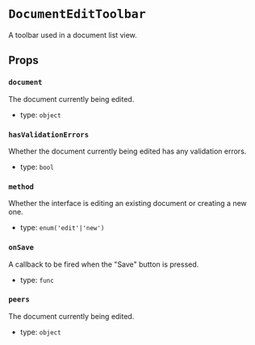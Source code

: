 `DocumentEditToolbar`
=====================

A toolbar used in a document list view.

Props
-----

### `document`

The document currently being edited.

- type: `object`


### `hasValidationErrors`

Whether the document currently being edited has any validation errors.

- type: `bool`


### `method`

Whether the interface is editing an existing document or creating
a new one.

- type: `enum('edit'|'new')`


### `onSave`

A callback to be fired when the "Save" button is pressed.

- type: `func`


### `peers`

The document currently being edited.

- type: `object`

